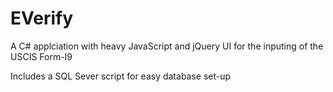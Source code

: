 # EVerify
A C# applciation with heavy JavaScript and jQuery UI for the inputing of the USCIS Form-I9

Includes a SQL Sever script for easy database set-up
